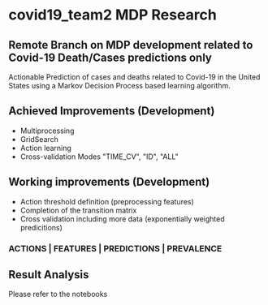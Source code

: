 # covid19_team2 MDP Research
## Remote Branch on MDP development related to Covid-19 Death/Cases predictions only

Actionable Prediction of cases and deaths related to Covid-19 in the United States using a Markov Decision Process based learning algorithm.

## Achieved Improvements (Development)
- Multiprocessing
- GridSearch 
- Action learning
- Cross-validation Modes "TIME_CV", "ID", "ALL"

## Working improvements (Development)
- Action threshold definition (preprocessing features)
- Completion of the transition matrix
- Cross validation including more data (exponentially weighted predicitions)

### ACTIONS | FEATURES | PREDICTIONS | PREVALENCE
## Result Analysis 
Please refer to the notebooks
